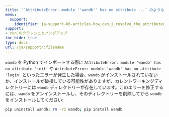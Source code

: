 ```yaml
---
title: '`AttributeError: module ''wandb'' has no attribute ...` のようなエラーをどのように修正できますか？'
menu:
  support:
    identifier: ja-support-kb-articles-how_can_i_resolve_the_attributeerror_module_wandb_has_no_attribute
support:
- run のクラッシュとハングアップ
toc_hide: true
type: docs
url: /ja/support/:filename
---
```


`wandb` を Python でインポートする際に `AttributeError: module 'wandb' has no attribute 'init'` や `AttributeError: module 'wandb' has no attribute 'login'` といったエラーが発生した場合、`wandb` がインストールされていないか、インストールが破損している可能性がありますが、カレントワーキングディレクトリーには `wandb` ディレクトリーが存在しています。このエラーを修正するには、`wandb` をアンインストールし、そのディレクトリーを削除してから `wandb` をインストールしてください:

```bash
pip uninstall wandb; rm -rI wandb; pip install wandb
```